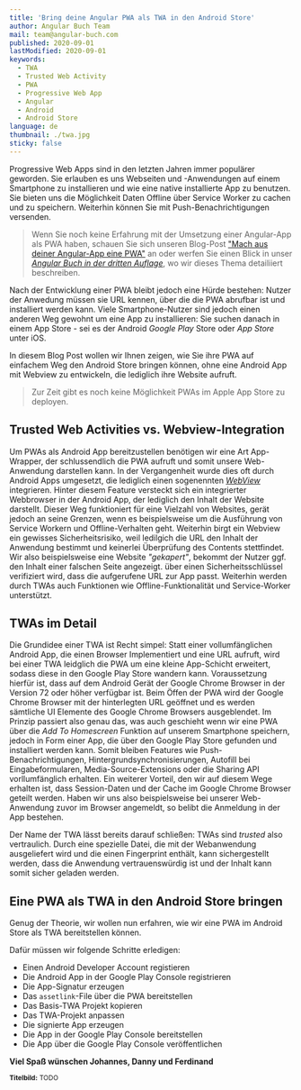 ```yaml
---
title: 'Bring deine Angular PWA als TWA in den Android Store'
author: Angular Buch Team
mail: team@angular-buch.com
published: 2020-09-01
lastModified: 2020-09-01
keywords:
  - TWA
  - Trusted Web Activity
  - PWA
  - Progressive Web App
  - Angular
  - Android
  - Android Store
language: de
thumbnail: ./twa.jpg
sticky: false
---
```


Progressive Web Apps sind in den letzten Jahren immer populärer geworden.
Sie erlauben es uns Webseiten und -Anwendungen auf einem Smartphone zu installieren und wie eine native installierte App zu benutzen.
Sie bieten uns die Möglichkeit Daten Offline über Service Worker zu cachen und zu speichern.
Weiterhin können Sie mit Push-Benachrichtigungen versenden.

> Wenn Sie noch keine Erfahrung mit der Umsetzung einer Angular-App als PWA haben, schauen Sie sich unseren Blog-Post ["Mach aus deiner Angular-App eine PWA"](blog/2019-07-progressive-web-app) an oder werfen Sie einen Blick in unser [_Angular Buch in der dritten Auflage_](angular-buch.com), wo wir dieses Thema detailiiert beschreiben.

Nach der Entwicklung einer PWA bleibt jedoch eine Hürde bestehen: Nutzer der Anwedung müssen sie URL kennen, über die die PWA abrufbar ist und installiert werden kann.
Viele Smartphone-Nutzer sind jedoch einen anderen Weg gewohnt um eine App zu installieren:
Sie suchen danach in einem App Store - sei es der Android _Google Play_ Store oder _App Store_ unter iOS.

In diesem Blog Post wollen wir Ihnen zeigen, wie Sie ihre PWA auf einfachem Weg den Android Store bringen können, ohne eine Android App mit Webview zu entwickeln, die lediglich ihre Website aufruft.

> Zur Zeit gibt es noch keine Möglichkeit PWAs im Apple App Store zu deployen.

## Trusted Web Activities vs. Webview-Integration

Um PWAs als Android App bereitzustellen benötigen wir eine Art App-Wrapper, der schlussendlich die PWA aufruft und somit unsere Web-Anwendung darstellen kann.
In der Vergangenheit wurde dies oft durch Android Apps umgesetzt, die lediglich einen sogenennten [_WebView_](https://developer.android.com/reference/android/webkit/WebView) integrieren.
Hinter diesem Feature versteckt sich ein integrierter Webbrowser in der Android App, der lediglich den Inhalt der Website darstellt.
Dieser Weg funktioniert für eine Vielzahl von Websites, gerät jedoch an seine Grenzen, wenn es beispielsweise um die Ausführung von Service Workern und Offline-Verhalten geht.
Weiterhin birgt ein Webview ein gewisses Sicherheitsrisiko, weil ledilgich die URL den Inhalt der Anwendung bestimmt und keinerlei Überprüfung des Contents stettfindet.
Wir also beispielsweise eine Website _"gekapert"_, bekommt der Nutzer ggf. den Inhalt einer falschen Seite angezeigt.
über einen Sicherheitsschlüssel verifiziert wird, dass die aufgerufene URL zur App passt.
Weiterhin werden durch TWAs auch Funktionen wie Offline-Funktionalität und Service-Worker unterstützt.

## TWAs im Detail

Die Grundidee einer TWA ist Recht simpel: Statt einer vollumfänglichen Android App, die einen Browser Implementiert und eine URL aufruft, wird bei einer TWA leidglich die PWA um eine kleine App-Schicht erweitert, sodass diese in den Google Play Store wandern kann.
Voraussetzung hierfür ist, dass auf dem Android Gerät der Google Chrome Browser in der Version 72 oder höher verfügbar ist.
Beim Öffen der PWA wird der Google Chrome Browser mit der hinterlegten URL geöffnet und es werden sämtliche UI Elemente des Google Chrome Browsers ausgeblendet.
Im Prinzip passiert also genau das, was auch geschieht wenn wir eine PWA über die _Add To Homescreen_ Funktion auf unserem Smartphone speichern, jedoch in Form einer App, die über den Google Play Store gefunden und installiert werden kann.
Somit bleiben Features wie Push-Benachrichtigungen, Hintergrundsynchronisierungen, Autofill bei Eingabeformularen, Media-Source-Extensions oder die Sharing API vorllumfänglich erhalten.
Ein weiterer Vorteil, den wir auf diesem Wege erhalten ist, dass Session-Daten und der Cache im Google Chrome Browser geteilt werden.
Haben wir uns also beispielsweise bei unserer Web-Anwendung zuvor im Browser angemeldt, so belibt die Anmeldung in der App bestehen.

Der Name der TWA lässt bereits darauf schließen: TWAs sind _trusted_ also vertraulich.
Durch eine spezielle Datei, die mit der Webanwendung ausgeliefert wird und die einen Fingerprint enthält, kann sichergestellt werden, dass die Anwendung vertrauenswürdig ist und der Inhalt kann somit sicher geladen werden.

## Eine PWA als TWA in den Android Store bringen

Genug der Theorie, wir wollen nun erfahren, wie wir eine PWA im Android Store als TWA bereitstellen können.

Dafür müssen wir folgende Schritte erledigen:

- Einen Android Developer Account registieren
- Die Android App in der Google Play Console registrieren
- Die App-Signatur erzeugen
- Das `assetlink`-File über die PWA bereitstellen
- Das Basis-TWA Projekt kopieren
- Das TWA-Projekt anpassen
- Die signierte App erzeugen
- Die App in der Google Play Console bereitstellen
- Die App über die Google Play Console veröffentlichen


<!--
TODO: Hinweis: Dotfiles bei GH-Pages includen (`_config.yml`)
-->


**Viel Spaß wünschen
Johannes, Danny und Ferdinand**

<small>**Titelbild:** TODO</small>
